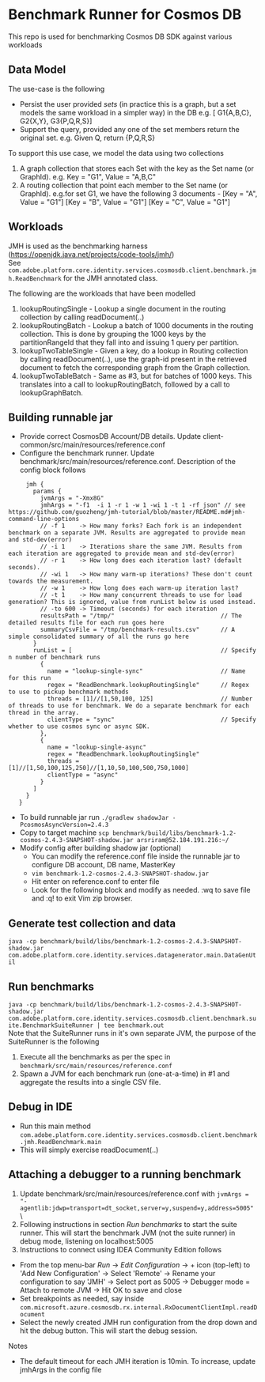 # Benchmark Runner for Cosmos DB 

This repo is used for benchmarking Cosmos DB SDK against various workloads

## Data Model
The use-case is the following 
- Persist the user provided *sets* (in practice this is a graph, but a set models the same workload in a simpler way) in the DB e.g. [ G1{A,B,C}, G2{X,Y}, G3{P,Q,R,S}]
- Support the query, provided any one of the set members return the original set. e.g. Given Q, return {P,Q,R,S}

To support this use case, we model the data using two collections
1. A graph collection that stores each Set with the key as the Set name (or GraphId). e.g. Key = "G1", Value = "A,B,C"
2. A routing collection that point each member to the Set name (or GraphId). e.g.for set G1, we have the following 3 documents - [Key = "A", Value = "G1"]  [Key = "B", Value = "G1"]  [Key = "C", Value = "G1"]


## Workloads
JMH is used as the benchmarking harness (https://openjdk.java.net/projects/code-tools/jmh/) \
See `com.adobe.platform.core.identity.services.cosmosdb.client.benchmark.jmh.ReadBenchmark` for the JMH annotated class.

The following are the workloads that have been modelled 
1. lookupRoutingSingle - Lookup a single document in the routing collection by calling readDocument(..)
2. lookupRoutingBatch  - Lookup a batch of 1000 documents in the routing collection. This is done by grouping the 1000 keys by the partitionRangeId that they fall into and issuing 1 query per partition.
3. lookupTwoTableSingle - Given a key, do a lookup in Routing collection by calling readDocument(..), use the graph-id present in the retrieved document to fetch the corresponding graph from the Graph collection.
4. lookupTwoTableBatch - Same as #3, but for batches of 1000 keys. This translates into a call to lookupRoutingBatch, followed by a call to lookupGraphBatch.

## Building runnable jar
+ Provide correct CosmosDB Account/DB details. Update client-common/src/main/resources/reference.conf
+ Configure the benchmark runner. Update benchmark/src/main/resources/reference.conf. Description of the config block follows
```benchmark {
     jmh {
       params {
         jvmArgs = "-Xmx8G"
         jmhArgs = "-f1  -i 1 -r 1 -w 1 -wi 1 -t 1 -rf json" // see https://github.com/guozheng/jmh-tutorial/blob/master/README.md#jmh-command-line-options
         // -f 1    -> How many forks? Each fork is an independent benchmark on a separate JVM. Results are aggregated to provide mean and std-dev(error)
         // -i 1    -> Iterations share the same JVM. Results from each iteration are aggregated to provide mean and std-dev(error)
         // -r 1    -> How long does each iteration last? (default seconds).
         // -wi 1   -> How many warm-up iterations? These don't count towards the measurement.
         // -w 1    -> How long does each warm-up iteration last?
         // -t 1    -> How many concurrent threads to use for load generation? This is ignored, value from runList below is used instead.
         // -to 600 -> Timeout (seconds) for each iteration 
         resultsPath = "/tmp/"                              // The detailed results file for each run goes here
         summaryCsvFile = "/tmp/benchmark-results.csv"      // A simple consolidated summary of all the runs go here
       }
       runList = [                                          // Specify n number of benchmark runs
         {
           name = "lookup-single-sync"                      // Name for this run
           regex = "ReadBenchmark.lookupRoutingSingle"      // Regex to use to pickup benchmark methods
           threads = [1]//[1,50,100, 125]                   // Number of threads to use for benchmark. We do a separate benchmark for each thread in the array.
           clientType = "sync"                              // Specify whether to use cosmos sync or async SDK.
         },
         {
           name = "lookup-single-async"
           regex = "ReadBenchmark.lookupRoutingSingle"
           threads = [1]//[1,50,100,125,250]//[1,10,50,100,500,750,1000]
           clientType = "async"
         }
       ]
     }
   }
```

+ To build runnable jar run
`./gradlew shadowJar -PcosmosAsyncVersion=2.4.3`
+ Copy to target machine
`scp benchmark/build/libs/benchmark-1.2-cosmos-2.4.3-SNAPSHOT-shadow.jar arsriram@52.184.191.216:~/`
+ Modify config after building shadow jar (optional)
    - You can modify the reference.conf file inside the runnable jar to configure DB account, DB name, MasterKey
    - `vim benchmark-1.2-cosmos-2.4.3-SNAPSHOT-shadow.jar`
    - Hit enter on reference.conf to enter file
    - Look for the following block and modify as needed. :wq to save file and :q! to exit Vim zip browser.

## Generate test collection and data
`java -cp benchmark/build/libs/benchmark-1.2-cosmos-2.4.3-SNAPSHOT-shadow.jar com.adobe.platform.core.identity.services.datagenerator.main.DataGenUtil`

## Run benchmarks
`java -cp benchmark/build/libs/benchmark-1.2-cosmos-2.4.3-SNAPSHOT-shadow.jar com.adobe.platform.core.identity.services.cosmosdb.client.benchmark.suite.BenchmarkSuiteRunner | tee benchmark.out` \
Note that the SuiteRunner runs in it's own separate JVM, the purpose of the SuiteRunner is the following
1. Execute all the benchmarks as per the spec in `benchmark/src/main/resources/reference.conf`
2. Spawn a JVM for each benchmark run (one-at-a-time) in #1 and aggregate the results into a single CSV file.

## Debug in IDE
- Run this main method `com.adobe.platform.core.identity.services.cosmosdb.client.benchmark.jmh.ReadBenchmark.main`
- This will simply exercise readDocument(..)

## Attaching a debugger to a running benchmark
1. Update benchmark/src/main/resources/reference.conf with `jvmArgs = "-agentlib:jdwp=transport=dt_socket,server=y,suspend=y,address=5005"` \
2. Following instructions in section *Run benchmarks* to start the suite runner. This will start the benchmark JVM (not the suite runner) in debug mode, listening on localhost:5005
3. Instructions to connect using IDEA Community Edition follows
- From the top menu-bar *Run* -> *Edit Configuration* -> + icon (top-left) to 'Add New Configuration' -> Select 'Remote' -> Rename your configuration to say 'JMH' -> Select port as 5005 -> Debugger mode = Attach to remote JVM -> Hit OK to save and close
- Set breakpoints as needed, say inside `com.microsoft.azure.cosmosdb.rx.internal.RxDocumentClientImpl.readDocument`
- Select the newly created JMH run configuration from the drop down and hit the debug button. This will start the debug session.

Notes
- The default timeout for each JMH iteration is 10min. To increase, update jmhArgs in the config file 
   
